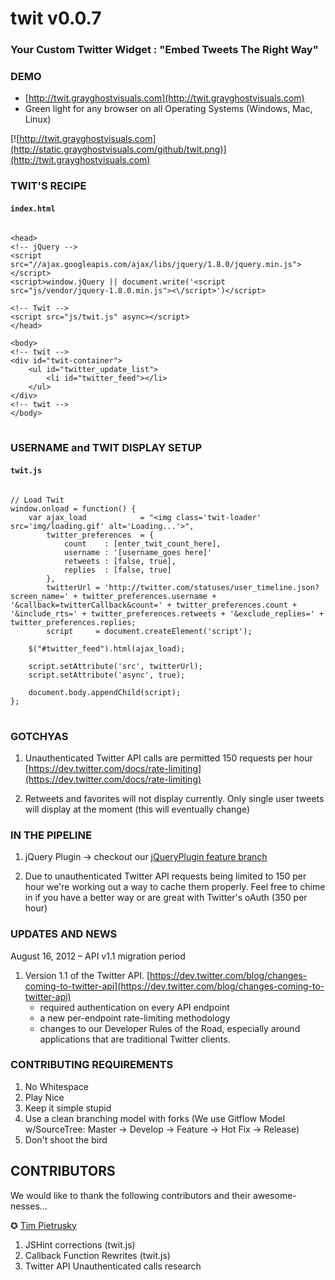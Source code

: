 # twit v0.0.7
### Your Custom Twitter Widget : "Embed Tweets The Right Way"

### DEMO
* [http://twit.grayghostvisuals.com](http://twit.grayghostvisuals.com)
* Green light for any browser on all Operating Systems (Windows, Mac, Linux)

[![http://twit.grayghostvisuals.com](http://static.grayghostvisuals.com/github/twit.png)](http://twit.grayghostvisuals.com)


### TWIT'S RECIPE
#### <code>index.html</code>
<pre>
<code>
&lt;head&gt;
&lt;!-- jQuery --&gt;
&lt;script src=&quot;//ajax.googleapis.com/ajax/libs/jquery/1.8.0/jquery.min.js&quot;&gt;&lt;/script&gt;
&lt;script&gt;window.jQuery || document.write(&#39;&lt;script src=&quot;js/vendor/jquery-1.8.0.min.js&quot;&gt;&lt;\/script&gt;&#39;)&lt;/script&gt;

&lt;!-- Twit --&gt;
&lt;script src=&quot;js/twit.js&quot; async&gt;&lt;/script&gt;
&lt;/head&gt;

&lt;body&gt;
&lt;!-- twit --&gt;
&lt;div id=&quot;twit-container&quot;&gt;
    &lt;ul id=&quot;twitter_update_list&quot;&gt;
        &lt;li id=&quot;twitter_feed&quot;&gt;&lt;/li&gt;
    &lt;/ul&gt;
&lt;/div&gt;
&lt;!-- twit --&gt;
&lt;/body&gt;
</code>
</pre>

### USERNAME and TWIT DISPLAY SETUP
#### <code>twit.js</code>
<pre>
<code>
// Load Twit
window.onload = function() {
    var ajax_load            = &quot;&lt;img class=&#39;twit-loader&#39; src=&#39;img/loading.gif&#39; alt=&#39;Loading...&#39;&gt;&quot;,
        twitter_preferences  = {
            count    : [enter_twit_count_here],
            username : &#39;[username_goes here]&#39;
            retweets : [false, true],
            replies  : [false, true]
        },
        twitterUrl = &#39;http://twitter.com/statuses/user_timeline.json?screen_name=&#39; + twitter_preferences.username + &#39;&amp;callback=twitterCallback&amp;count=&#39; + twitter_preferences.count + &#39;&amp;include_rts=&#39; + twitter_preferences.retweets + &#39;&amp;exclude_replies=&#39; + twitter_preferences.replies;
        script     = document.createElement(&#39;script&#39;);

    $(&quot;#twitter_feed&quot;).html(ajax_load);

    script.setAttribute(&#39;src&#39;, twitterUrl);
    script.setAttribute(&#39;async&#39;, true);

    document.body.appendChild(script);
};
</code>
</pre>

### GOTCHYAS
1. Unauthenticated Twitter API calls are permitted 150 requests per hour [https://dev.twitter.com/docs/rate-limiting](https://dev.twitter.com/docs/rate-limiting)

2. Retweets and favorites will not display currently. Only single user tweets will display at the moment (this will eventually change)

### IN THE PIPELINE
1. jQuery Plugin &rarr; checkout our [jQueryPlugin feature branch](https://github.com/grayghostvisuals/twit/tree/feature/jQueryPlugin)

2. Due to unauthenticated Twitter API requests being limited to 150 per hour we're working out a way to cache them properly. Feel free to chime in if you have a better way or are great with Twitter's oAuth (350 per hour)

### UPDATES AND NEWS
August 16, 2012 &ndash; API v1.1 migration period
1. Version 1.1 of the Twitter API. [https://dev.twitter.com/blog/changes-coming-to-twitter-api](https://dev.twitter.com/blog/changes-coming-to-twitter-api)
    * required authentication on every API endpoint
    * a new per-endpoint rate-limiting methodology
    * changes to our Developer Rules of the Road, especially around applications that are traditional Twitter clients.

### CONTRIBUTING REQUIREMENTS
1. No Whitespace
2. Play Nice
3. Keep it simple stupid
4. Use a clean branching model with forks (We use Gitflow Model w/SourceTree: Master &rarr; Develop &rarr; Feature &rarr; Hot Fix &rarr; Release)
5. Don't shoot the bird

## CONTRIBUTORS
We would like to thank the following contributors and their awesome-nesses...

&#10026; [Tim Pietrusky](https://github.com/TimPietrusky)
  1. JSHint corrections (twit.js)
  2. Callback Function Rewrites (twit.js)
  3. Twitter API Unauthenticated calls research